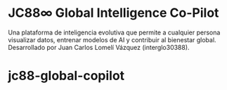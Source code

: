 # JC88∞ Global Intelligence Co-Pilot

Una plataforma de inteligencia evolutiva que permite a cualquier persona visualizar datos, entrenar modelos de AI y contribuir al bienestar global.  
Desarrollado por Juan Carlos Lomelí Vázquez (interglo30388).
# jc88-global-copilot
